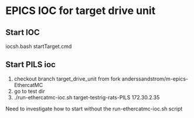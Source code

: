 # EPICS IOC for target drive unit


## Start IOC

iocsh.bash startTarget.cmd


## Start PILS ioc

1. checkout branch target_drive_unit from fork  anderssandstrom/m-epics-EthercatMC
2. go to test dir
3. ./run-ethercatmc-ioc.sh target-testrig-rats-PILS 172.30.2.35

Need to investigate how to start without the run-ethercatmc-ioc.sh script
